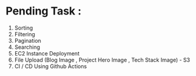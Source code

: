 # Pending Task :
1. Sorting 
2. Filtering 
3. Pagination
5. Searching 
6. EC2 Instance Deployment 
7. File Upload (Blog Image , Project Hero Image , Tech Stack Image) - S3
8. CI / CD Using Github Actions 



